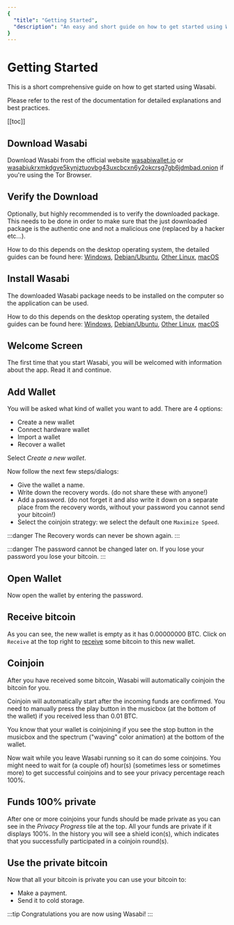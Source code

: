 ```yaml
---
{
  "title": "Getting Started",
  "description": "An easy and short guide on how to get started using Wasabi Wallet. This is the Wasabi documentation, an archive of knowledge about the open-source, non-custodial and privacy-focused Bitcoin wallet for desktop."
}
---
```


# Getting Started

This is a short comprehensive guide on how to get started using Wasabi.

Please refer to the rest of the documentation for detailed explanations and best practices.

[[toc]]

## Download Wasabi

Download Wasabi from the official website [wasabiwallet.io](https://wasabiwallet.io) or [wasabiukrxmkdgve5kynjztuovbg43uxcbcxn6y2okcrsg7gb6jdmbad.onion](http://wasabiukrxmkdgve5kynjztuovbg43uxcbcxn6y2okcrsg7gb6jdmbad.onion) if you're using the Tor Browser.

## Verify the Download

Optionally, but highly recommended is to verify the downloaded package.
This needs to be done in order to make sure that the just downloaded package is the authentic one and not a malicious one (replaced by a hacker etc...).

How to do this depends on the desktop operating system, the detailed guides can be found here: [Windows](/using-wasabi/InstallPackage.md#windows), [Debian/Ubuntu](/using-wasabi/InstallPackage.md#debian-and-ubuntu), [Other Linux](/using-wasabi/InstallPackage.md#other-linux), [macOS](/using-wasabi/InstallPackage.md#macos)

## Install Wasabi

The downloaded Wasabi package needs to be installed on the computer so the application can be used.

How to do this depends on the desktop operating system, the detailed guides can be found here: [Windows](/using-wasabi/InstallPackage.md#windows), [Debian/Ubuntu](/using-wasabi/InstallPackage.md#debian-and-ubuntu), [Other Linux](/using-wasabi/InstallPackage.md#other-linux), [macOS](/using-wasabi/InstallPackage.md#macos)

## Welcome Screen

The first time that you start Wasabi, you will be welcomed with information about the app.
Read it and continue.

## Add Wallet

You will be asked what kind of wallet you want to add.
There are 4 options:
- Create a new wallet
- Connect hardware wallet
- Import a wallet
- Recover a wallet

Select _Create a new wallet_.

Now follow the next few steps/dialogs: 
- Give the wallet a name.
- Write down the recovery words. (do not share these with anyone!)
- Add a password. (do not forget it and also write it down on a separate place from the recovery words, without your password you cannot send your bitcoin!)
- Select the coinjoin strategy: we select the default one `Maximize Speed`.

:::danger
The Recovery words can never be shown again.
:::

:::danger
The password cannot be changed later on.
If you lose your password you lose your bitcoin.
:::

## Open Wallet

Now open the wallet by entering the password.

## Receive bitcoin

As you can see, the new wallet is empty as it has 0.00000000 BTC.
Click on `Receive` at the top right to [receive](/using-wasabi/Receive.md) some bitcoin to this new wallet.

## Coinjoin

After you have received some bitcoin, Wasabi will automatically coinjoin the bitcoin for you.

Coinjoin will automatically start after the incoming funds are confirmed.
You need to manually press the play button in the musicbox (at the bottom of the wallet) if you received less than 0.01 BTC.

You know that your wallet is coinjoining if you see the stop button in the musicbox and the spectrum ("waving" color animation) at the bottom of the wallet.

Now wait while you leave Wasabi running so it can do some coinjoins.
You might need to wait for (a couple of) hour(s) (sometimes less or sometimes more) to get successful coinjoins and to see your privacy percentage reach 100%.

## Funds 100% private

After one or more coinjoins your funds should be made private as you can see in the _Privacy Progress_ tile at the top.
All your funds are private if it displays 100%.
In the history you will see a shield icon(s), which indicates that you successfully participated in a coinjoin round(s).

## Use the private bitcoin

Now that all your bitcoin is private you can use your bitcoin to:
- Make a payment.
- Send it to cold storage.

:::tip
Congratulations you are now using Wasabi!
:::

